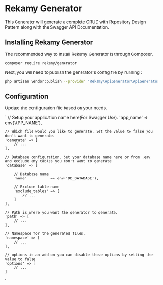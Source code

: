 Rekamy Generator
================

This Generator will generate a complete CRUD with Repository Design Pattern along with the Swagger API Documentation.

## Installing Rekamy Generator

The recommended way to install Rekamy Generator is through Composer.

```bash
composer require rekamy/generator
```

Next, you will need to publish the generator's config file by running :

```bash
php artisan vendor:publish --provider "Rekamy\ApiGenerator\ApiGeneratorServiceProvider"
```

## Configuration

Update the configuration file based on your needs.

`
    // Setup your application name here(For Swagger Use).
    'app_name' => env('APP_NAME'),
    
    // Which file would you like to generate. Set the value to false you don't want to generate.
    'generate' => [
        // ...
    ],

    // Database configuration. Set your database name here or from .env and exclude any tables you don't want to generate
    'database' => [

        // Database name
        'name'           => env('DB_DATABASE'),

        // Exclude table name
        'exclude_tables' => [
            // ...
        ]
    ],

    // Path is where you want the generator to generate.
    'path' => [
        // ...
    ],

    // Namespace for the generated files.
    'namespace' => [
        // ...
    ],

    // options is an add on you can disable these options by setting the value to false
    'options' => [
        // ...
    ]

`